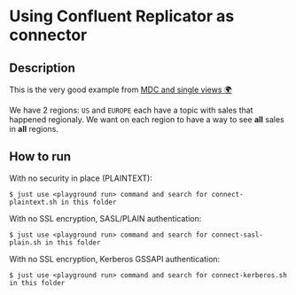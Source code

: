 # Using Confluent Replicator as connector

## Description

This is the very good example from [MDC and single views 🌍](https://github.com/framiere/mdc-with-replicator-and-regexrouter)

We have 2 regions: `US` and `EUROPE` each have a topic with sales that happened regionaly.
We want on each region to have a way to see **all** sales in **all** regions.

## How to run

With no security in place (PLAINTEXT):

```
$ just use <playground run> command and search for connect-plaintext.sh in this folder
```

With no SSL encryption, SASL/PLAIN authentication:

```
$ just use <playground run> command and search for connect-sasl-plain.sh in this folder
```

With no SSL encryption, Kerberos GSSAPI authentication:

```
$ just use <playground run> command and search for connect-kerberos.sh in this folder
```

